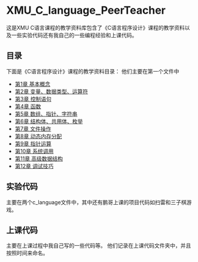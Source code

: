 # XMU_C_language_PeerTeacher
这是XMU C语言课程的教学资料库包含了《C语言程序设计》课程的教学资料以及一些实验代码还有我自己的一些编程经验和上课代码。
## 目录
下面是《C语言程序设计》课程的教学资料目录：
他们主要在第一个文件中
- [第1章 基本概念](chapter1/README.md)
- [第2章 变量、数据类型、运算符](chapter2/README.md)
- [第3章 控制语句](chapter3/README.md)
- [第4章 函数](chapter4/README.md)
- [第5章 数组、指针、字符串](chapter5/README.md)
- [第6章 结构体、共用体、枚举](chapter6/README.md)
- [第7章 文件操作](chapter7/README.md)
- [第8章 动态内存分配](chapter8/README.md)
- [第9章 指针运算](chapter9/README.md)
- [第10章 系统调用](chapter10/README.md)
- [第11章 高级数据结构](chapter11/README.md)
- [第12章 调试技巧](chapter12/README.md)
## 实验代码
主要在两个c_language文件中，其中还有鹏哥上课的项目代码如扫雷和三子棋游戏。
## 上课代码
主要在上课过程中我自己写的一些代码等。
他们记录在上课代码文件夹中，并且按照时间来命名。
